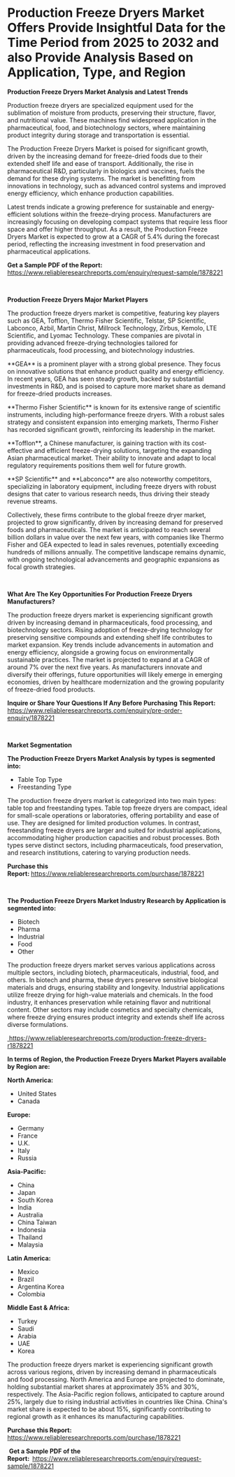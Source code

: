<p><h1>Production Freeze Dryers Market Offers Provide Insightful Data for the Time Period from 2025 to 2032 and also Provide Analysis Based on Application, Type, and Region</h1></p><p><strong>Production Freeze Dryers Market Analysis and Latest Trends</strong></p>
<p><p>Production freeze dryers are specialized equipment used for the sublimation of moisture from products, preserving their structure, flavor, and nutritional value. These machines find widespread application in the pharmaceutical, food, and biotechnology sectors, where maintaining product integrity during storage and transportation is essential.</p><p>The Production Freeze Dryers Market is poised for significant growth, driven by the increasing demand for freeze-dried foods due to their extended shelf life and ease of transport. Additionally, the rise in pharmaceutical R&D, particularly in biologics and vaccines, fuels the demand for these drying systems. The market is benefitting from innovations in technology, such as advanced control systems and improved energy efficiency, which enhance production capabilities.</p><p>Latest trends indicate a growing preference for sustainable and energy-efficient solutions within the freeze-drying process. Manufacturers are increasingly focusing on developing compact systems that require less floor space and offer higher throughput. As a result, the Production Freeze Dryers Market is expected to grow at a CAGR of 5.4% during the forecast period, reflecting the increasing investment in food preservation and pharmaceutical applications.</p></p>
<p><strong>Get a Sample PDF of the Report:&nbsp;</strong> <a href="https://www.reliableresearchreports.com/enquiry/request-sample/1878221?utm_campaign=3068&utm_medium=2&utm_source=Github&utm_content=ia&utm_term=16042025&utm_id=production-freeze-dryers">https://www.reliableresearchreports.com/enquiry/request-sample/1878221</a></p>
<p>&nbsp;</p>
<p><strong>Production Freeze Dryers Major Market Players</strong></p>
<p><p>The production freeze dryers market is competitive, featuring key players such as GEA, Tofflon, Thermo Fisher Scientific, Telstar, SP Scientific, Labconco, Azbil, Martin Christ, Millrock Technology, Zirbus, Kemolo, LTE Scientific, and Lyomac Technology. These companies are pivotal in providing advanced freeze-drying technologies tailored for pharmaceuticals, food processing, and biotechnology industries.</p><p>**GEA** is a prominent player with a strong global presence. They focus on innovative solutions that enhance product quality and energy efficiency. In recent years, GEA has seen steady growth, backed by substantial investments in R&D, and is poised to capture more market share as demand for freeze-dried products increases.</p><p>**Thermo Fisher Scientific** is known for its extensive range of scientific instruments, including high-performance freeze dryers. With a robust sales strategy and consistent expansion into emerging markets, Thermo Fisher has recorded significant growth, reinforcing its leadership in the market.</p><p>**Tofflon**, a Chinese manufacturer, is gaining traction with its cost-effective and efficient freeze-drying solutions, targeting the expanding Asian pharmaceutical market. Their ability to innovate and adapt to local regulatory requirements positions them well for future growth.</p><p>**SP Scientific** and **Labconco** are also noteworthy competitors, specializing in laboratory equipment, including freeze dryers with robust designs that cater to various research needs, thus driving their steady revenue streams.</p><p>Collectively, these firms contribute to the global freeze dryer market, projected to grow significantly, driven by increasing demand for preserved foods and pharmaceuticals. The market is anticipated to reach several billion dollars in value over the next few years, with companies like Thermo Fisher and GEA expected to lead in sales revenues, potentially exceeding hundreds of millions annually. The competitive landscape remains dynamic, with ongoing technological advancements and geographic expansions as focal growth strategies.</p></p>
<p>&nbsp;</p>
<p><strong>What Are The Key Opportunities For Production Freeze Dryers Manufacturers?</strong></p>
<p><p>The production freeze dryers market is experiencing significant growth driven by increasing demand in pharmaceuticals, food processing, and biotechnology sectors. Rising adoption of freeze-drying technology for preserving sensitive compounds and extending shelf life contributes to market expansion. Key trends include advancements in automation and energy efficiency, alongside a growing focus on environmentally sustainable practices. The market is projected to expand at a CAGR of around 7% over the next five years. As manufacturers innovate and diversify their offerings, future opportunities will likely emerge in emerging economies, driven by healthcare modernization and the growing popularity of freeze-dried food products.</p></p>
<p><strong>Inquire or Share Your Questions If Any Before Purchasing This Report:</strong> <a href="https://www.reliableresearchreports.com/enquiry/pre-order-enquiry/1878221?utm_campaign=3068&utm_medium=2&utm_source=Github&utm_content=ia&utm_term=16042025&utm_id=production-freeze-dryers">https://www.reliableresearchreports.com/enquiry/pre-order-enquiry/1878221</a></p>
<p>&nbsp;</p>
<p><strong>Market Segmentation</strong></p>
<p><strong>The Production Freeze Dryers Market Analysis by types is segmented into:</strong></p>
<p><ul><li>Table Top Type</li><li>Freestanding Type</li></ul></p>
<p><p>The production freeze dryers market is categorized into two main types: table top and freestanding types. Table top freeze dryers are compact, ideal for small-scale operations or laboratories, offering portability and ease of use. They are designed for limited production volumes. In contrast, freestanding freeze dryers are larger and suited for industrial applications, accommodating higher production capacities and robust processes. Both types serve distinct sectors, including pharmaceuticals, food preservation, and research institutions, catering to varying production needs.</p></p>
<p><strong>Purchase this Report:&nbsp;</strong><a href="https://www.reliableresearchreports.com/purchase/1878221?utm_campaign=3068&utm_medium=2&utm_source=Github&utm_content=ia&utm_term=16042025&utm_id=production-freeze-dryers">https://www.reliableresearchreports.com/purchase/1878221</a></p>
<p>&nbsp;</p>
<p><strong>The Production Freeze Dryers Market Industry Research by Application is segmented into:</strong></p>
<p><ul><li>Biotech</li><li>Pharma</li><li>Industrial</li><li>Food</li><li>Other</li></ul></p>
<p><p>The production freeze dryers market serves various applications across multiple sectors, including biotech, pharmaceuticals, industrial, food, and others. In biotech and pharma, these dryers preserve sensitive biological materials and drugs, ensuring stability and longevity. Industrial applications utilize freeze drying for high-value materials and chemicals. In the food industry, it enhances preservation while retaining flavor and nutritional content. Other sectors may include cosmetics and specialty chemicals, where freeze drying ensures product integrity and extends shelf life across diverse formulations.</p></p>
<p><a href="https://www.reliableresearchreports.com/production-freeze-dryers-r1878221?utm_campaign=3068&utm_medium=2&utm_source=Github&utm_content=ia&utm_term=16042025&utm_id=production-freeze-dryers">&nbsp;https://www.reliableresearchreports.com/production-freeze-dryers-r1878221</a></p>
<p><strong>In terms of Region, the Production Freeze Dryers Market Players available by Region are:</strong></p>
<p>
    <p> <strong> North America: </strong>
        <ul>
            <li>United States</li>
            <li>Canada</li>
        </ul>
        </p> 
    <p> <strong> Europe: </strong>
        <ul>
            <li>Germany</li>
            <li>France</li>
            <li>U.K.</li>
            <li>Italy</li>
            <li>Russia</li>
        </ul>
        </p> 
    <p> <strong> Asia-Pacific: </strong>
        <ul>
            <li>China</li>
            <li>Japan</li>
            <li>South Korea</li>
            <li>India</li>
            <li>Australia</li>
            <li>China Taiwan</li>
            <li>Indonesia</li>
            <li>Thailand</li>
            <li>Malaysia</li>
        </ul>
        </p> 
    <p> <strong> Latin America: </strong>
        <ul>
            <li>Mexico</li>
            <li>Brazil</li>
            <li>Argentina Korea</li>
            <li>Colombia</li>
        </ul>
        </p> 
    <p> <strong> Middle East & Africa: </strong>
        <ul>
            <li>Turkey</li>
            <li>Saudi</li>
            <li>Arabia</li>
            <li>UAE</li>
            <li>Korea</li>
        </ul>
    </p>
    </p>
<p><p>The production freeze dryers market is experiencing significant growth across various regions, driven by increasing demand in pharmaceuticals and food processing. North America and Europe are projected to dominate, holding substantial market shares at approximately 35% and 30%, respectively. The Asia-Pacific region follows, anticipated to capture around 25%, largely due to rising industrial activities in countries like China. China's market share is expected to be about 15%, significantly contributing to regional growth as it enhances its manufacturing capabilities.</p></p>
<p><strong>Purchase this Report: </strong><a href="https://www.reliableresearchreports.com/purchase/1878221?utm_campaign=3068&utm_medium=2&utm_source=Github&utm_content=ia&utm_term=16042025&utm_id=production-freeze-dryers">https://www.reliableresearchreports.com/purchase/1878221</a></p>
<p>&nbsp;<strong>Get a Sample PDF of the Report:&nbsp;&nbsp;</strong><a href="https://www.reliableresearchreports.com/enquiry/request-sample/1878221?utm_campaign=3068&utm_medium=2&utm_source=Github&utm_content=ia&utm_term=16042025&utm_id=production-freeze-dryers">https://www.reliableresearchreports.com/enquiry/request-sample/1878221</a></p>
<p><strong></strong></p>
<p><p></p><p></p><p></p></p>